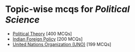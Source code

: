 # Topic-wise mcqs for *Political Science*

- [Political Theory](https://mcqmate.com/topic/political-theory) [400 MCQs]
- [Indian Foreign Policy](https://mcqmate.com/topic/indian-foreign-policy) [200 MCQs]
- [United Nations Organization \(UNO\)](https://mcqmate.com/topic/united-nations-organization-uno) [199 MCQs]
